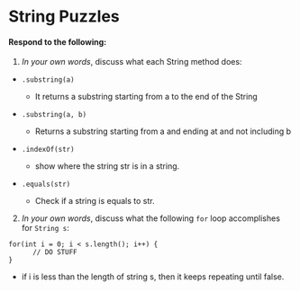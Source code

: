 # String Puzzles
#### Respond to the following:

1. *In your own words*, discuss what each String method does:
  * `.substring(a)`
    * It returns a substring starting from a to the end of the String

  * `.substring(a, b)`
    * Returns a substring starting from a and ending at and not including b

  * `.indexOf(str)`
    * show where the string str is in a string.

  * `.equals(str)`
    * Check if a string is equals to str.


2. *In your own words*, discuss what the following `for` loop accomplishes for `String s`:
```
for(int i = 0; i < s.length(); i++) {
      // DO STUFF
}
```
  * if i is less than the length of string s, then it keeps repeating until false.
